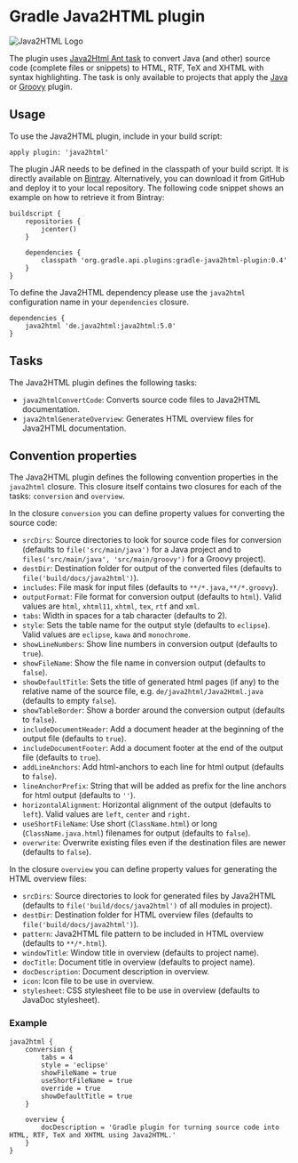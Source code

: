# Gradle Java2HTML plugin

![Java2HTML Logo](http://www.java2html.de/java2html_logo_big.gif)

The plugin uses [Java2Html Ant task](http://www.java2html.de/docs/anttask/index.html) to convert Java (and other) source
code (complete files or snippets) to HTML, RTF, TeX and XHTML with syntax highlighting. The task is only available to projects
that apply the [Java](http://www.gradle.org/docs/current/userguide/java_plugin.html) or [Groovy](http://www.gradle.org/docs/current/userguide/groovy_plugin.html)
plugin.

## Usage

To use the Java2HTML plugin, include in your build script:

    apply plugin: 'java2html'

The plugin JAR needs to be defined in the classpath of your build script. It is directly available on
[Bintray](https://bintray.com/bmuschko/gradle-plugins/gradle-java2html-plugin).
Alternatively, you can download it from GitHub and deploy it to your local repository. The following code snippet shows an
example on how to retrieve it from Bintray:

    buildscript {
        repositories {
            jcenter()
        }

        dependencies {
            classpath 'org.gradle.api.plugins:gradle-java2html-plugin:0.4'
        }
    }

To define the Java2HTML dependency please use the `java2html` configuration name in your `dependencies` closure.

    dependencies {
        java2html 'de.java2html:java2html:5.0'
    }

## Tasks

The Java2HTML plugin defines the following tasks:

* `java2htmlConvertCode`: Converts source code files to Java2HTML documentation.
* `java2htmlGenerateOverview`: Generates HTML overview files for Java2HTML documentation.

## Convention properties

The Java2HTML plugin defines the following convention properties in the `java2html` closure. This closure itself contains
two closures for each of the tasks: `conversion` and `overview`.

In the closure `conversion` you can define property values for converting the source code:

* `srcDirs`: Source directories to look for source code files for conversion (defaults to `file('src/main/java')` for a Java
project and to `files('src/main/java', 'src/main/groovy')` for a Groovy project).
* `destDir`: Destination folder for output of the converted files (defaults to `file('build/docs/java2html')`).
* `includes`: File mask for input files (defaults to `**/*.java,**/*.groovy`).
* `outputFormat`: File format for conversion output (defaults to `html`). Valid values are `html`, `xhtml11`, `xhtml`, `tex`, `rtf` and `xml`.
* `tabs`: Width in spaces for a tab character (defaults to 2).
* `style`: Sets the table name for the output style (defaults to `eclipse`). Valid values are `eclipse`, `kawa` and `monochrome`.
* `showLineNumbers`: Show line numbers in conversion output (defaults to `true`).
* `showFileName`: Show the file name in conversion output (defaults to `false`).
* `showDefaultTitle`: Sets the title of generated html pages (if any) to the relative name of the source file, e.g. `de/java2html/Java2Html.java` (defaults to empty `false`).
* `showTableBorder`: Show a border around the conversion output (defaults to `false`).
* `includeDocumentHeader`: Add a document header at the beginning of the output file (defaults to `true`).
* `includeDocumentFooter`: Add a document footer at the end of the output file (defaults to `true`).
* `addLineAnchors`: Add html-anchors to each line for html output (defaults to `false`).
* `lineAnchorPrefix`: String that will be added as prefix for the line anchors for html output (defaults to `''`).
* `horizontalAlignment`: Horizontal alignment of the output (defaults to `left`). Valid values are `left`, `center` and `right`.
* `useShortFileName`: Use short (`ClassName.html`) or long (`ClassName.java.html`) filenames for output (defaults to `false`).
* `overwrite`: Overwrite existing files even if the destination files are newer (defaults to `false`).

In the closure `overview` you can define property values for generating the HTML overview files:

* `srcDirs`: Source directories to look for generated files by Java2HTML (defaults to `file('build/docs/java2html')` of all modules
in project).
* `destDir`: Destination folder for HTML overview files (defaults to `file('build/docs/java2html')`).
* `pattern`: Java2HTML file pattern to be included in HTML overview (defaults to `**/*.html`).
* `windowTitle`: Window title in overview (defaults to project name).
* `docTitle`: Document title in overview (defaults to project name).
* `docDescription`: Document description in overview.
* `icon`: Icon file to be use in overview.
* `stylesheet`: CSS stylesheet file to be use in overview (defaults to JavaDoc stylesheet).

### Example

    java2html {
        conversion {
            tabs = 4
            style = 'eclipse'
            showFileName = true
            useShortFileName = true
            override = true
            showDefaultTitle = true
        }

        overview {
            docDescription = 'Gradle plugin for turning source code into HTML, RTF, TeX and XHTML using Java2HTML.'
        }
    }